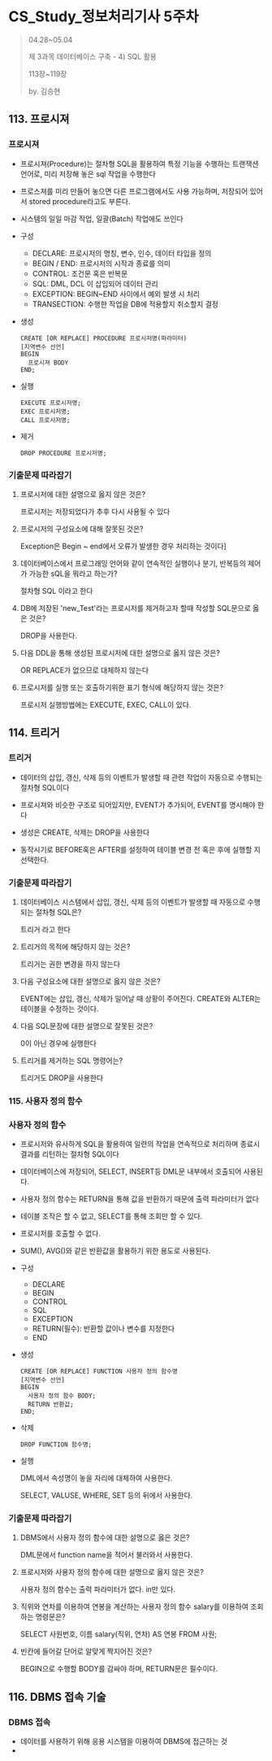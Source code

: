 # CS_Study_정보처리기사 5주차

> 04.28~05.04
>
> 제 3과목 데이터베이스 구축 - 4) SQL 활용
>
> 113장~119장
>
> by. 김승현



## 113. 프로시져



### 프로시져

- 프로시져(Procedure)는 절차형 SQL을 활용하여 특정 기능을 수행하는 트랜잭션 언어로, 미리 저장해 놓은 sql 작업을 수행한다
- 프로스져를 미리 만들어 놓으면 다른 프로그램에서도 사용 가능하며, 저장되어 있어서 stored procedure라고도 부른다.
- 시스템의 일일 마감 작업, 일괄(Batch) 작업에도 쓰인다

- 구성

  - DECLARE: 프로시저의 명칭, 변수, 인수, 데이터 타입을 정의
  - BEGIN / END: 프로시저의 시작과 종료를 의미
  - CONTROL: 조건문 혹은 반복문
  - SQL: DML, DCL 이 삽입되어 데이터 관리
  - EXCEPTION: BEGIN~END 사이에서 예외 발생 시 처리
  - TRANSECTION: 수행한 작업을 DB에 적용할지 취소할지 결정

- 생성

  ```
  CREATE [OR REPLACE] PROCEDURE 프로시저명(파라미터)
  [지역변수 선언]
  BEGIN
  	프로시져 BODY
  END;
  ```

- 실행

  ```
  EXECUTE 프로시저명;
  EXEC 프로시저명;
  CALL 프로시저명;
  ```

- 제거

  ```
  DROP PROCEDURE 프로시저명;
  ```



### 기출문제 따라잡기

1. 프로시저에 대한 설명으로 옳지 않은 것은?

   프로시저는 저장되었다가 추후 다시 사용될 수 있다

2. 프로시저의 구성요소에 대해 잘못된 것은?

   Exception은 Begin ~ end에서 오류가 발생한 경우 처리하는 것이다]

3. 데이터베이스에서 프로그래밍 언어와 같이 연속적인 실행이나 분기, 반복등의 제어가 가능한 sQL을 뭐라고 하는가?

   절차형 SQL 이라고 한다

4. DB에 저장된 'new_Test'라는 프로시저를 제거하고자 할때 작성할 SQL문으로 옳은 것은?

   DROP을 사용한다.

5. 다음 DDL을 통해 생성된 프로시저에 대한 설명으로 옳지 않은 것은?

   OR REPLACE가 없으므로 대체하지 않는다

6. 프로시저를 실행 또는 호출하기위한 표기 형식에 해당하지 않는 것은?

   프로시저 실행방법에는 EXECUTE, EXEC, CALL이 있다.





## 114. 트리거



### 트리거

- 데이터의 삽입, 갱신, 삭제 등의 이벤트가 발생할 때 관련 작업이 자동으로 수행되는 절차형 SQL이다

- 프로시져와 비슷한 구조로 되어있지만, EVENT가 추가되어, EVENT를 명시해야 한다
- 생성은 CREATE, 삭제는 DROP을 사용한다
- 동작시기로 BEFORE혹은 AFTER를 설정하여 테이블 변경 전 혹은 후에 실행할 지 선택한다.



### 기출문제 따라잡기

1. 데이터베이스 시스템에서 삽입, 갱신, 삭제 등의 이벤트가 발생할 때 자동으로 수행되는 절차형 SQL은?

   트리거 라고 한다

2. 트리거의 목적에 해당하지 않는 것은?

   트리거는 권한 변경을 하지 않는다

3. 다음 구성요소에 대한 설명으로 옳지 않은 것은?

   EVENT에는 삽입, 갱신, 삭제가 일어날 때 상황이 주어진다. CREATE와 ALTER는 테이블을 수정하는 것이다.

4. 다음 SQL문장에 대한 설명으로 잘못된 것은?

   0이 아닌 경우에 실행한다

5. 트리거를 제거하는 SQL 명령어는?

   트리거도 DROP을 사용한다





### 115. 사용자 정의 함수



### 사용자 정의 함수

- 프로시저와 유사하게 SQL을 활용하여 일련의 작업을 연속적으로 처리하며 종료시 결과를 리턴하는 절차형 SQL이다
- 데이터베이스에 저장되어, SELECT, INSERT등 DML문 내부에서 호출되어 사용된다.
- 사용자 정의 함수는 RETURN을 통해 값을 반환하기 때문에 출력 파라미터가 없다
- 테이블 조작은 할 수 없고, SELECT를 통해 조회만 할 수 있다.
- 프로시저를 호출할 수 없다.
- SUM(), AVG()와 같은 반환값을 활용하기 위한 용도로 사용된다.

- 구성

  - DECLARE
  - BEGIN
  - CONTROL
  - SQL
  - EXCEPTION
  - RETURN(필수): 반환할 값이나 변수를 지정한다
  - END

- 생성

  ```
  CREATE [OR REPLACE] FUNCTION 사용자 정의 함수명
  [지역변수 선언]
  BEGIN
  	사용자 정의 함수 BODY;
  	RETURN 반환값;
  END;
  ```

- 삭제

  ```
  DROP FUNCTION 함수명;
  ```

- 실행

  DML에서 속성명이 놓을 자리에 대체하여 사용한다.

  SELECT, VALUSE, WHERE, SET 등의 뒤에서 사용한다.



### 기출문제 따라잡기

1. DBMS에서 사용자 정의 함수에 대한 설명으로 옳은 것은?

   DML문에서 function name을 적어서 불러와서 사용한다.

2. 프로시저와 사용자 정의 함수에 대한 설명으로 옳지 않은 것은?

   사용자 정의 함수는 출력 파라미터가 없다. in만 있다.

3. 직위와 연차를 이용하여 연봉을 계산하는 사용자 정의 함수 salary를 이용하여 조회하는 명령문은?

   SELECT 사원번호, 이름 salary(직위, 연차) AS 연봉 FROM 사원;

4. 빈칸에 들어갈 단어로 알맞게 짝지어진 것은?

   BEGIN으로 수행할 BODY를 감싸야 하며, RETURN문은 필수이다.



## 116. DBMS 접속 기술



### DBMS 접속

- 데이터를 사용하기 위해 응용 시스템을 이용하여 DBMS에 접근하는 것
- 